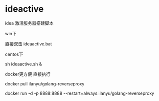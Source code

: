 # ideactive
idea 激活服务器搭建脚本

win下

直接双击 ideaactive.bat

centos下

sh ideaactive.sh &

docker更方便 直接执行

docker pull ilanyu/golang-reverseproxy

docker run -d -p 8888:8888 --restart=always ilanyu/golang-reverseproxy

